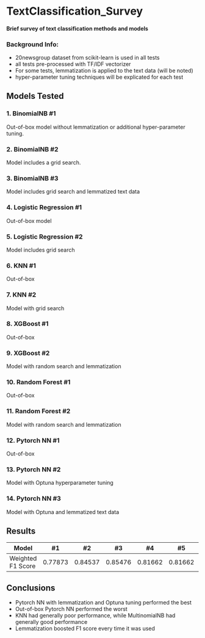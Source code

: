 # TextClassification_Survey
#### Brief survey of text classification methods and models

### Background Info:
- 20newsgroup dataset from scikit-learn is used in all tests
- all tests pre-processed with TF/IDF vectorizer
- For some tests, lemmatization is applied to the text data (will be noted)
- hyper-parameter tuning techniques will be explicated for each test

## Models Tested

### 1. BinomialNB #1
Out-of-box model without lemmatization or additional hyper-parameter tuning. 
### 2. BinomialNB #2
Model includes a grid search.
### 3. BinomialNB #3
Model includes grid search and lemmatized text data
### 4. Logistic Regression #1
Out-of-box model
### 5. Logistic Regression #2
Model includes grid search
### 6. KNN #1
Out-of-box
### 7. KNN #2
Model with grid search
### 8. XGBoost #1
Out-of-box
### 9. XGBoost #2
Model with random search and lemmatization
### 10. Random Forest #1
Out-of-box
### 11. Random Forest #2
Model with random search and lemmatization
### 12. Pytorch NN #1
Out-of-box
### 13. Pytorch NN #2
Model with Optuna hyperparameter tuning
### 14. Pytorch NN #3
Model with Optuna and lemmatized text data

## Results

Model | #1 | #2 | #3 | #4 | #5 | #6 | #7 | #8 | #9 | #10 | #11 | #12 | #13 | #14
--- | --- | --- | --- |--- |--- |--- |--- |--- |--- |--- |--- |--- |--- |---
Weighted F1 Score | 0.77873 | 0.84537 | 0.85476 | 0.81662 | 0.81662 | 0.41976 | 0.44363 | 0.79292 | 0.81329 | 0.75822 | 0.80902 | 0.39065 | 0.84101 | 0.85501

## Conclusions
- Pytorch NN with lemmatization and Optuna tuning performed the best
- Out-of-box Pytorch NN performed the worst
- KNN had generally poor performance, while MultinomialNB had generally good performance
- Lemmatization boosted F1 score every time it was used
